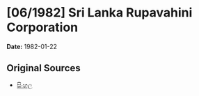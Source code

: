 # [06/1982] Sri Lanka Rupavahini Corporation

**Date:** 1982-01-22

## Original Sources

- [සිංහල](https://documents.gov.lk/view/acts/1982/1/06-1982_S.pdf)
